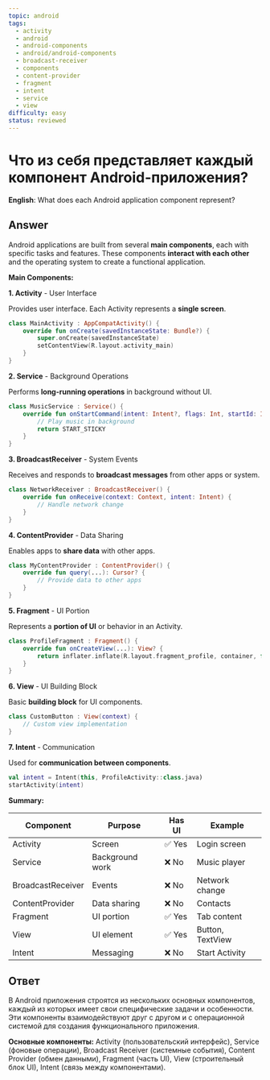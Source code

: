 ```yaml
---
topic: android
tags:
  - activity
  - android
  - android-components
  - android/android-components
  - broadcast-receiver
  - components
  - content-provider
  - fragment
  - intent
  - service
  - view
difficulty: easy
status: reviewed
---
```


# Что из себя представляет каждый компонент Android-приложения?

**English**: What does each Android application component represent?

## Answer

Android applications are built from several **main components**, each with specific tasks and features. These components **interact with each other** and the operating system to create a functional application.

**Main Components:**

**1. Activity** - User Interface

Provides user interface. Each Activity represents a **single screen**.

```kotlin
class MainActivity : AppCompatActivity() {
    override fun onCreate(savedInstanceState: Bundle?) {
        super.onCreate(savedInstanceState)
        setContentView(R.layout.activity_main)
    }
}
```

**2. Service** - Background Operations

Performs **long-running operations** in background without UI.

```kotlin
class MusicService : Service() {
    override fun onStartCommand(intent: Intent?, flags: Int, startId: Int): Int {
        // Play music in background
        return START_STICKY
    }
}
```

**3. BroadcastReceiver** - System Events

Receives and responds to **broadcast messages** from other apps or system.

```kotlin
class NetworkReceiver : BroadcastReceiver() {
    override fun onReceive(context: Context, intent: Intent) {
        // Handle network change
    }
}
```

**4. ContentProvider** - Data Sharing

Enables apps to **share data** with other apps.

```kotlin
class MyContentProvider : ContentProvider() {
    override fun query(...): Cursor? {
        // Provide data to other apps
    }
}
```

**5. Fragment** - UI Portion

Represents a **portion of UI** or behavior in an Activity.

```kotlin
class ProfileFragment : Fragment() {
    override fun onCreateView(...): View? {
        return inflater.inflate(R.layout.fragment_profile, container, false)
    }
}
```

**6. View** - UI Building Block

Basic **building block** for UI components.

```kotlin
class CustomButton : View(context) {
    // Custom view implementation
}
```

**7. Intent** - Communication

Used for **communication between components**.

```kotlin
val intent = Intent(this, ProfileActivity::class.java)
startActivity(intent)
```

**Summary:**

| Component | Purpose | Has UI | Example |
|-----------|---------|--------|---------|
| Activity | Screen | ✅ Yes | Login screen |
| Service | Background work | ❌ No | Music player |
| BroadcastReceiver | Events | ❌ No | Network change |
| ContentProvider | Data sharing | ❌ No | Contacts |
| Fragment | UI portion | ✅ Yes | Tab content |
| View | UI element | ✅ Yes | Button, TextView |
| Intent | Messaging | ❌ No | Start Activity |

## Ответ

В Android приложения строятся из нескольких основных компонентов, каждый из которых имеет свои специфические задачи и особенности. Эти компоненты взаимодействуют друг с другом и с операционной системой для создания функционального приложения.

**Основные компоненты:** Activity (пользовательский интерфейс), Service (фоновые операции), Broadcast Receiver (системные события), Content Provider (обмен данными), Fragment (часть UI), View (строительный блок UI), Intent (связь между компонентами).

